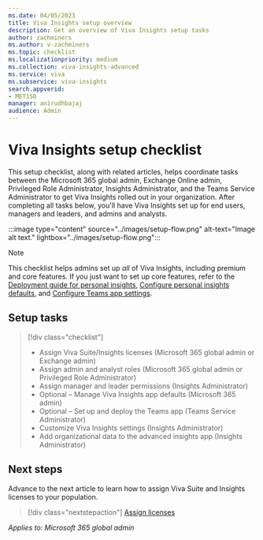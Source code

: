 ```yaml
---
ms.date: 04/05/2023
title: Viva Insights setup overview
description: Get an overview of Viva Insights setup tasks
author: zachminers
ms.author: v-zachminers
ms.topic: checklist
ms.localizationpriority: medium 
ms.collection: viva-insights-advanced 
ms.service: viva 
ms.subservice: viva-insights 
search.appverid: 
- MET150 
manager: anirudhbajaj
audience: Admin
---
```


# Viva Insights setup checklist

This setup checklist, along with related articles, helps coordinate tasks between the Microsoft 365 global admin, Exchange Online admin, Privileged Role Administrator, Insights Administrator, and the Teams Service Administrator to get Viva Insights rolled out in your organization. After completing all tasks below, you'll have Viva Insights set up for end users, managers and leaders, and admins and analysts.

:::image type="content" source="../images/setup-flow.png" alt-text="Image alt text." lightbox="../images/setup-flow.png":::

>[!Note]
>This checklist helps admins set up *all* of Viva Insights, including premium and core features. If you just want to set up core features, refer to the [Deployment guide for personal insights](../../personal/setup/deployment-guide.md), [Configure personal insights defaults](configure-personal-insights.md), and [Configure Teams app settings](teams-admin-setup.md).


## Setup tasks

>[!div class="checklist"]
>
>* Assign Viva Suite/Insights licenses (Microsoft 365 global admin or Exchange admin)
>* Assign admin and analyst roles (Microsoft 365 global admin or Privileged Role Administrator)
>* Assign manager and leader permissions (Insights Administrator)
>* Optional – Manage Viva Insights app defaults (Microsoft 365 admin)
>* Optional – Set up and deploy the Teams app (Teams Service Administrator)
>* Customize Viva Insights settings (Insights Administrator)
>* Add organizational data to the advanced insights app (Insights Administrator) 

## Next steps

Advance to the next article to learn how to assign Viva Suite and Insights licenses to your population. 
> [!div class="nextstepaction"]
> [Assign licenses](assign-licenses.md)

*Applies to: Microsoft 365 global admin*

